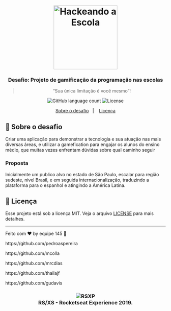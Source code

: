 <h1 align="center">
    <img alt="Hackeando a Escola" src="https://user-images.githubusercontent.com/668531/69675599-bdd48780-107d-11ea-8cee-04115f0d8c64.jpeg" width="200px" />
</h1>

<h3 align="center">
  Desafio: Projeto de gamificação da programação nas escolas
</h3>

<blockquote align="center">“Sua única limitação é você mesmo”!</blockquote>

<p align="center">
  <img alt="GitHub language count" src="https://img.shields.io/github/languages/count/pedroaspereira/rocketseatxp?color=%2304D361">

  <img alt="License" src="https://img.shields.io/badge/license-MIT-%2304D361">
</p>

<p align="center">
  <a href="#rocket-sobre-o-desafio">Sobre o desafio</a>&nbsp;&nbsp;&nbsp;|&nbsp;&nbsp;&nbsp;
  <a href="#memo-licença">Licença</a>
</p>

## :rocket: Sobre o desafio

Criar uma aplicação para demonstrar a tecnologia e sua atuação nas mais diversas áreas, e utilizar a gamefication para engajar os alunos do ensino médio, que muitas vezes enfrentam dúvidas sobre qual caminho seguir


### Proposta

Inicialmente um publico alvo no estado de São Paulo, escalar para região sudeste, nivel Brasil, e em seguida internacionalização, traduzindo a plataforma para o espanhol e atingindo a América Latina.


## :memo: Licença

Esse projeto está sob a licença MIT. Veja o arquivo [LICENSE](LICENSE.md) para mais detalhes.

---

Feito com ♥ by equipe 145 :wave: 
<p>https://github.com/pedroaspereira</p>
<p>https://github.com/mcolla</p>
<p>https://github.com/mrcdias</p>
<p>https://github.com/thailajf</p>
<p>https://github.com/gudavis</p>

<h3 align="center"><img alt="RSXP" src="https://user-images.githubusercontent.com/668531/69721020-b0a5b000-10f2-11ea-8d62-047b54e0f6d5.png"> <br />RS/XS - Rocketseat Experience 2019.</h3>

